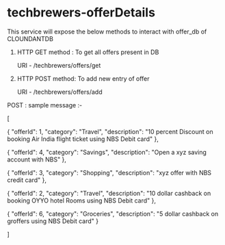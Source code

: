 # techbrewers-offerDetails


This service will expose the below methods to interact with offer_db of CLOUNDANTDB

1.  HTTP GET method : To get all offers present in DB
     
    URI - /techbrewers/offers/get


2.  HTTP POST method: To add new entry of offer
    
    URI - /techbrewers/offers/add
    


POST : sample message :-

[

{
"offerId": 1,
"category": "Travel",
"description": "10 percent Discount on booking Air India flight ticket using NBS Debit card"
},

{
"offerId": 4,
"category": "Savings",
"description": "Open a xyz saving account with NBS"
},

{
"offerId": 3,
"category": "Shopping",
"description": "xyz offer with NBS credit card"
},

{
"offerId": 2,
"category": "Travel",
"description": "10 dollar cashback on booking OYYO hotel Rooms using NBS Debit card"
},

{
"offerId": 6,
"category": "Groceries",
"description": "5 dollar cashback on groffers using NBS Debit card"
}

]